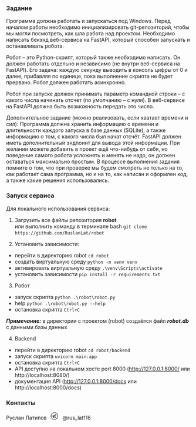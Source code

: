### Задание

Программа должна работать и запускаться под Windows.
Перед началом работы необходимо инициализировать git-репозиторий, чтобы мы могли посмотреть, как шла работа над проектом. 
Необходимо написать бекэнд веб-сервиса на FastAPI, который способен запускать и останавливать робота.

Робот – это Python-скрипт, который также необходимо написать.
Он должен работать отдельно и независимо (не внутри веб-сервиса на FastAPI).
Его задача: каждую секунду выводить в консоль цифры от 0 и далее, прибавляя по единице, пока выполнение скрипта не будет прервано.
Робот должен работать асинхронно.

Робот при запуске должен принимать параметр командной строки – с какого числа начинать отсчет (по умолчанию – с нуля).
В веб-сервисе на FastAPI должна быть возможность передать это число.

Дополнительное задание (можно реализовать, если хватает времени и сил):
Программа должна хранить информацию о времени и длительности каждого запуска в базе данных (SQLite), а также информацию о том, с какого числа был начат отсчёт. FastAPI должен иметь дополнительный эндпоинт для вывода этой информации.
При желании можете добавить в проект ещё что-нибудь от себя, но поведение самого робота усложнять и менять не надо, он должен оставаться максимально простым. 
В процессе выполнения задания помните о том, что при проверке мы будем смотреть не только на то, как работает сама программа, но и на то, как написан и оформлен код, а также какие решения использовались.


### Запуск сервиса

Для локального использования сервиса:

1. Загрузить все файлы репозитория **robot** \
    или выполнить команду в терминале bash ```git clone https://github.com/RuslanLat/robot```

2. Установить зависимости:
* перейти в директорию robot ```cd robot```
* создать виртуальную среду ```python -m venv venv```
* активировать виртуальную среду ```.\venv\Scripts\activate```
* установить зависимости ```pip install -r requirements.txt```

3. Робот
* запуск скрипта ```python .\robot\robot.py```
* help ```python .\robot\robot.py --help```
* остановка скрипта ```Ctrl+C```

***Примечание:*** в директории с проектом (robot) создаётся файл ***robot.db*** с данными базы данных

4. Backend
* перейти в директорию robot ```cd robot/backend```
* запуск скрипта ```uvicorn main:app```
* остановка скрипта ```Ctrl+C```
* API доступно на локальном хосте port 8000 (http://127.0.0.1:8000/ или http://localhost:8080/)
* документация API (http://127.0.0.1:8000/docs или http://localhost:8000/docs)


### Контакты

Руслан Латипов <img src="images/telegram_logo.png" width="35"> @rus_lat116 